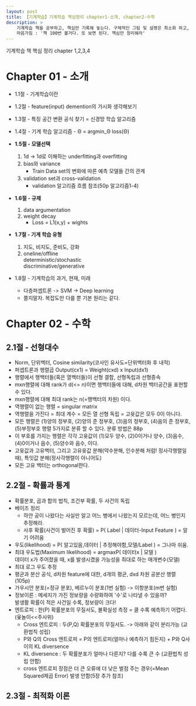 ```yaml
---
layout: post
title: 【기계학습】기계학습 핵심정리 chapter1-소개, chapter2-수학
description: >
    기계학습 책을 공부하고, 핵심만 기록해 놓는다. 구체적인 그림 및 설명은 최소화 하고, 꼭 필요한 설명은 1줄 이내로 적는다. 
    마음가짐 : '책 100번 볼거다. 또 보면 된다. 핵심만 정리해라'
---
```


기계학습 책 핵심 정리 chapter 1,2,3,4

# Chapter 01 - 소개

- 1.1절 - 기계학습이란

- 1.2절 - feature(input) demention의 가시화 생각해보기

- 1.3절 - 특징 공간 변환 공식 찾기 = 신경망 학습 알고리즘

- 1.4절 - 기계 학습 알고리즘 - Θ = argmin_Θ loss(Θ)

- **1.5절 - 모델선택**
    1. 1d -> 1d로 이해하는 underfitting과 overfitting
    2. bias와 variance   
        - Train Data set의 변화에 따른 예측 모델들 간의 관계
    3. validation set과 cross-validation
        - validation 알고리즘 흐름 참조(50p 알고리즘1-4)

- **1.6절 - 규제**
    1. data argumentation
    2. weight decay 
        - Loss = L1(x,y) + wights

- **1.7절 - 기계 학습 유형**
    1. 지도, 비지도, 준비도, 강화
    2. oneline/offline  
        deterministic/stochastic  
        discriminative/generative  

- 1.8절 - 기계학습의 과거, 현재, 미래
    - 다층퍼셉트론 -> SVM -> Deep learning
    - 쫄지말자. 복잡도만 다를 뿐 기본 원리는 같다. 

# Chapter 02 - 수학
## 2.1절 - 선형대수
- Norm, 단위백터, Cosine similarity(코사인 유사도=단위백터화 후 내적)
- 퍼셉트론과 행렬곱 Output(cx1) = Weight(cxd) x Input(dx1)
- 행렬에서 행백터들(혹은 열백터들)이 선형 결합, 선형독립과 선형종속
- mxn행렬에 대해 rank가 d(\<= n)이면 행백터들에 대해, d차원 백터공간을 표현할 수 있다.
- mxn행렬에 대해 최대 rank는 n(=행백터의 차원) 이다. 
- 역행렬이 없는 행렬 = singular matrix
- 역행렬을 가진다 = 최대 계수 = 모든 열 선형 독립 = 고윳값은 모두 0이 아니다.
- 모든 행렬은 (1)양의 정부호, (2)양의 준 정부호, (3)음의 정부호, (4)음의 준 정부호, (5)부정부호 행렬 5가지로 분류 할 수 있다. 분류 방법은 88p
- 이 부호를 가지는 행렬은 각각 고윳값이 (1)모두 양수, (2)0이거나 양수, (3)음수, (4)0이거나 음수, (5)양수와 음수, 이다. 
- 고윳값과 고유백터, 그리고 고유윳값 분해(약수분해, 인수분해 처럼! 정사각행렬일때), 특잇값 분해(정사각행렬이 아니어도) 
- 모든 고유 백터는 orthogonal한다.

## 2.2절 - 확률과 통계
- 확률분포, 곱과 합의 법칙, 조건부 확률, 두 사건의 독립
- 베이즈 정리 
    - 하얀 공이 나왔다는 사실만 알고 어느 병에서 나왔는지 모르는데, 어느 병인지 추정해라. 
    - 사후 확률(사건이 벌어진 후 확률) = P( Label | 데이터-Input Feature ) = 알기 어려움
- 우도(likelihood) = P( 알고있음,데이터 | 추정해야함,모델/Label ) = 그나마 쉬움.
- 최대 우도법(Maximum likelihood) = argmaxP( 데이터x | 모델 )  
    데이터 x가 주어졌을 때, x를 발생시켰을 가능성을 최대로 하는 매개변수(모델)
- 최대 로그 우도 추정
- 평균과 분산 공식, d차원 feature에 대한, d개의 평균, dxd 차원 공분산 행렬(105p)
- 가우시안 분포(=정규 분포), 베르누이 분포(1번 실험) -> 이항분포(m번 실험)
- 정보이른 : 메세지가 가진 정보량을 수량화하여 '수'로 나타낼 수 있을까?  
    발생활 확률이 적은 사건일 수록, 정보량이 크다!
- 엔트로피 : 한(P) 확률분포의 무질서도, 불확실성 측정 = 클 수록 예측하기 어렵다.(윷놀이<<주사위)
    - Cross 엔트로피 : 두(P,Q) 확률분포의 무질서도. -> 아래와 같이 분리가능 (교환법칙 성립)
    - P와 Q의 Cross 엔트로피 = P의 엔트로피(얼마나 예측하기 힘든지) + P와 Q사이의 KL diversence
    - KL diversence : 두 확률분포가 얼마나 다른지? 다를 수록 큰 수 (교환법칙 성립 안함)
    - cross 엔트로피 장점은 더 큰 오류에 더 낮은 벌점 주는 경우(=Mean Squared제곱 Error) 발생 안함(5장 추가 참조)





## 2.3절 - 최적화 이론


